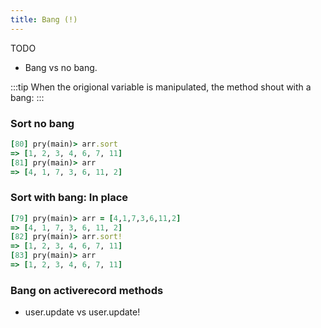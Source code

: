 ```yaml
---
title: Bang (!)
---
```


TODO

- Bang vs no bang.

:::tip
When the origional variable is manipulated, the method shout with a bang:
:::

### Sort no bang
```rb
[80] pry(main)> arr.sort
=> [1, 2, 3, 4, 6, 7, 11]
[81] pry(main)> arr
=> [4, 1, 7, 3, 6, 11, 2]
```

### Sort with bang: In place
```rb
[79] pry(main)> arr = [4,1,7,3,6,11,2]
=> [4, 1, 7, 3, 6, 11, 2]
[82] pry(main)> arr.sort!
=> [1, 2, 3, 4, 6, 7, 11]
[83] pry(main)> arr
=> [1, 2, 3, 4, 6, 7, 11]
```

### Bang on activerecord methods
- user.update vs user.update!

